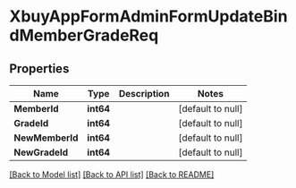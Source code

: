# XbuyAppFormAdminFormUpdateBindMemberGradeReq

## Properties
Name | Type | Description | Notes
------------ | ------------- | ------------- | -------------
**MemberId** | **int64** |  | [default to null]
**GradeId** | **int64** |  | [default to null]
**NewMemberId** | **int64** |  | [default to null]
**NewGradeId** | **int64** |  | [default to null]

[[Back to Model list]](../README.md#documentation-for-models) [[Back to API list]](../README.md#documentation-for-api-endpoints) [[Back to README]](../README.md)

